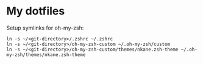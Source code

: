 # My dotfiles

Setup symlinks for oh-my-zsh:

```
ln -s ~/<git-directory>/.zshrc ~/.zshrc
ln -s ~/<git-directory>/oh-my-zsh-custom ~/.oh-my-zsh/custom
ln -s ~/<git-directory>/oh-my-zsh-custom/themes/nkane.zsh-theme ~/.oh-my-zsh/themes/nkane.zsh-theme
```
